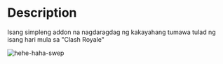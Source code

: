 # Description
Isang simpleng addon na nagdaragdag ng kakayahang tumawa tulad ng isang hari mula sa "Clash Royale"

![hehe-haha-swep](https://github.com/user-attachments/assets/a34d7917-0847-419c-8d51-dcc14e5392e9)

